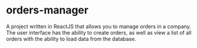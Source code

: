 # orders-manager
A project written in ReactJS that allows you to manage orders in a company. The user interface has the ability to create orders, as well as view a list of all orders with the ability to load data from the database.

